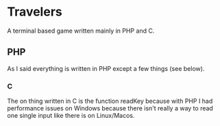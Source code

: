 # Travelers

A terminal based game written mainly in PHP and C.

## PHP

As I said everything is written in PHP except a few things (see below).
### C
The on thing written in C is the function readKey because with PHP I had performance issues
on Windows because there isn't really a way to read one single input like there is on Linux/Macos.

